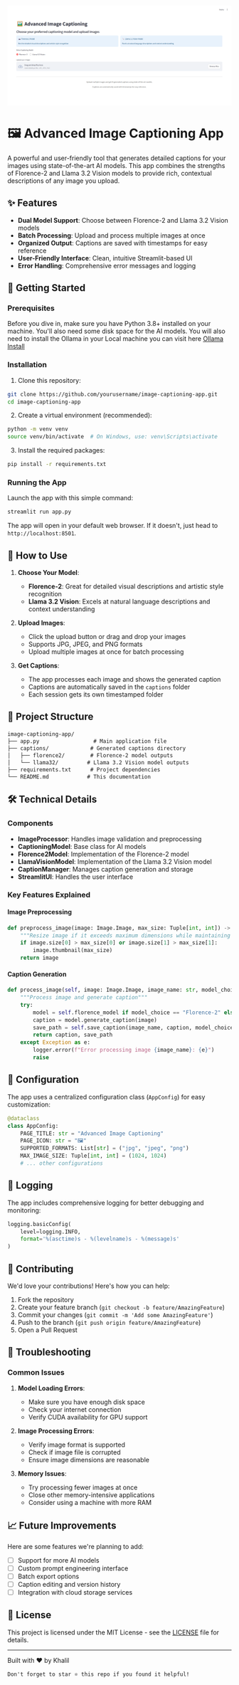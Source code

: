 
![alt text](https://github.com/Khalil-Rehman9/CaptionAI/blob/main/UI.png)

# 🖼️ Advanced Image Captioning App

A powerful and user-friendly tool that generates detailed captions for your images using state-of-the-art AI models. This app combines the strengths of Florence-2 and Llama 3.2 Vision models to provide rich, contextual descriptions of any image you upload.

## ✨ Features

- **Dual Model Support**: Choose between Florence-2 and Llama 3.2 Vision models
- **Batch Processing**: Upload and process multiple images at once
- **Organized Output**: Captions are saved with timestamps for easy reference
- **User-Friendly Interface**: Clean, intuitive Streamlit-based UI
- **Error Handling**: Comprehensive error messages and logging

## 🚀 Getting Started

### Prerequisites

Before you dive in, make sure you have Python 3.8+ installed on your machine. You'll also need some disk space for the AI models.
You will also need to install the Ollama in your Local machine you can visit here [Ollama Install](https://github.com/Khalil-Rehman9/CaptionAI/blob/main/Ollama%20installation/ollama-installation.md)

### Installation

1. Clone this repository:
```bash
git clone https://github.com/yourusername/image-captioning-app.git
cd image-captioning-app
```

2. Create a virtual environment (recommended):
```bash
python -m venv venv
source venv/bin/activate  # On Windows, use: venv\Scripts\activate
```

3. Install the required packages:
```bash
pip install -r requirements.txt
```

### Running the App

Launch the app with this simple command:
```bash
streamlit run app.py
```

The app will open in your default web browser. If it doesn't, just head to `http://localhost:8501`.

## 🎯 How to Use

1. **Choose Your Model**:
   - **Florence-2**: Great for detailed visual descriptions and artistic style recognition
   - **Llama 3.2 Vision**: Excels at natural language descriptions and context understanding

2. **Upload Images**:
   - Click the upload button or drag and drop your images
   - Supports JPG, JPEG, and PNG formats
   - Upload multiple images at once for batch processing

3. **Get Captions**:
   - The app processes each image and shows the generated caption
   - Captions are automatically saved in the `captions` folder
   - Each session gets its own timestamped folder

## 📁 Project Structure

```
image-captioning-app/
├── app.py                 # Main application file
├── captions/             # Generated captions directory
│   ├── florence2/        # Florence-2 model outputs
│   └── llama32/         # Llama 3.2 Vision model outputs
├── requirements.txt      # Project dependencies
└── README.md            # This documentation
```

## 🛠️ Technical Details

### Components

- **ImageProcessor**: Handles image validation and preprocessing
- **CaptioningModel**: Base class for AI models
- **Florence2Model**: Implementation of the Florence-2 model
- **LlamaVisionModel**: Implementation of the Llama 3.2 Vision model
- **CaptionManager**: Manages caption generation and storage
- **StreamlitUI**: Handles the user interface

### Key Features Explained

#### Image Preprocessing
```python
def preprocess_image(image: Image.Image, max_size: Tuple[int, int]) -> Image.Image:
    """Resize image if it exceeds maximum dimensions while maintaining aspect ratio"""
    if image.size[0] > max_size[0] or image.size[1] > max_size[1]:
        image.thumbnail(max_size)
    return image
```

#### Caption Generation
```python
def process_image(self, image: Image.Image, image_name: str, model_choice: str) -> Tuple[str, Path]:
    """Process image and generate caption"""
    try:
        model = self.florence_model if model_choice == "Florence-2" else self.llama_model
        caption = model.generate_caption(image)
        save_path = self.save_caption(image_name, caption, model_choice.lower())
        return caption, save_path
    except Exception as e:
        logger.error(f"Error processing image {image_name}: {e}")
        raise
```

## 🔧 Configuration

The app uses a centralized configuration class (`AppConfig`) for easy customization:

```python
@dataclass
class AppConfig:
    PAGE_TITLE: str = "Advanced Image Captioning"
    PAGE_ICON: str = "🖼️"
    SUPPORTED_FORMATS: List[str] = ("jpg", "jpeg", "png")
    MAX_IMAGE_SIZE: Tuple[int, int] = (1024, 1024)
    # ... other configurations
```

## 📝 Logging

The app includes comprehensive logging for better debugging and monitoring:

```python
logging.basicConfig(
    level=logging.INFO,
    format='%(asctime)s - %(levelname)s - %(message)s'
)
```

## 🤝 Contributing

We'd love your contributions! Here's how you can help:

1. Fork the repository
2. Create your feature branch (`git checkout -b feature/AmazingFeature`)
3. Commit your changes (`git commit -m 'Add some AmazingFeature'`)
4. Push to the branch (`git push origin feature/AmazingFeature`)
5. Open a Pull Request

## 🐛 Troubleshooting

### Common Issues

1. **Model Loading Errors**:
   - Make sure you have enough disk space
   - Check your internet connection
   - Verify CUDA availability for GPU support

2. **Image Processing Errors**:
   - Verify image format is supported
   - Check if image file is corrupted
   - Ensure image dimensions are reasonable

3. **Memory Issues**:
   - Try processing fewer images at once
   - Close other memory-intensive applications
   - Consider using a machine with more RAM

## 📈 Future Improvements

Here are some features we're planning to add:

- [ ] Support for more AI models
- [ ] Custom prompt engineering interface
- [ ] Batch export options
- [ ] Caption editing and version history
- [ ] Integration with cloud storage services

## 📄 License

This project is licensed under the MIT License - see the [LICENSE](LICENSE) file for details.


---

Built with ❤️ by Khalil

```
Don't forget to star ⭐ this repo if you found it helpful!
```
